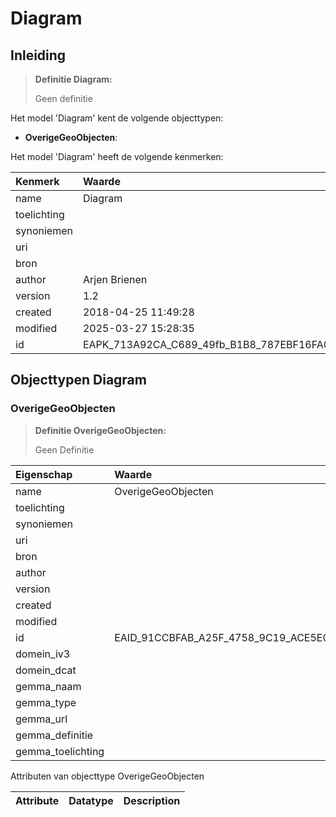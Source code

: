 # Diagram
## Inleiding
> **Definitie Diagram:** 
>
> Geen definitie

Het model 'Diagram' kent de volgende objecttypen:

* **OverigeGeoObjecten**: <Geen Definities>


Het model 'Diagram' heeft de volgende kenmerken:

| Kenmerk | Waarde |
| :--- | :------ |
| name | Diagram |
| toelichting |  |
| synoniemen |  |
| uri |  |
| bron |  |
| author | Arjen Brienen |
| version | 1.2 |
| created | 2018-04-25 11:49:28 |
| modified | 2025-03-27 15:28:35 |
| id | EAPK_713A92CA_C689_49fb_B1B8_787EBF16FA08 |


## Objecttypen Diagram


### OverigeGeoObjecten
> **Definitie OverigeGeoObjecten:** 
>
> Geen Definitie

| Eigenschap | Waarde |
| :--- | :------ |
| name | OverigeGeoObjecten |
| toelichting |  |
| synoniemen |  |
| uri |  |
| bron |  |
| author |  |
| version |  |
| created |  |
| modified |  |
| id | EAID_91CCBFAB_A25F_4758_9C19_ACE5E0327CE0 |
| domein_iv3 |  |
| domein_dcat |  |
| gemma_naam |  |
| gemma_type |  |
| gemma_url |  |
| gemma_definitie |  |
| gemma_toelichting |  |


Attributen van objecttype OverigeGeoObjecten

| Attribute | Datatype | Description |
| :--- | :--- | :--- |






